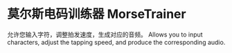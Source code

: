 # 莫尔斯电码训练器 MorseTrainer

允许您输入字符，调整拍发速度，生成对应的音频。
Allows you to input characters, adjust the tapping speed, and produce the corresponding audio.
